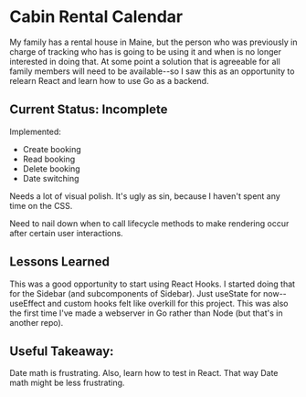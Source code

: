 # Cabin Rental Calendar

My family has a rental house in Maine, but the person who was previously in charge of tracking who has is going to be using it and when is no longer interested in doing that. At some point a solution that is agreeable for all family members will need to be available--so I saw this as an opportunity to relearn React and learn how to use Go as a backend.

## Current Status: Incomplete

Implemented:
* Create booking
* Read booking
* Delete booking
* Date switching

Needs a lot of visual polish. It's ugly as sin, because I haven't spent any time on the CSS.

Need to nail down when to call lifecycle methods to make rendering occur after certain user interactions.

## Lessons Learned
This was a good opportunity to start using React Hooks. I started doing that for the Sidebar (and subcomponents of Sidebar). Just useState for now--useEffect and custom hooks felt like overkill for this project. This was also the first time I've made a webserver in Go rather than Node (but that's in another repo).

## Useful Takeaway:

Date math is frustrating. Also, learn how to test in React. That way Date math might be less frustrating.